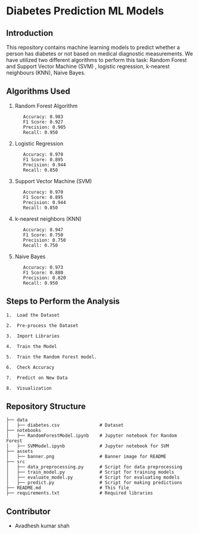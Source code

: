 # Diabetes Prediction ML Models


## **Introduction**

This repository contains machine learning models to predict whether a person has diabetes or not based on medical diagnostic measurements. We have utilized two different algorithms to perform this task: Random Forest and Support Vector Machine (SVM) , logistic regression, k-nearest neighbours (KNN), Naive Bayes.


## **Algorithms Used**

1. Random Forest Algorithm
   
          Accuracy: 0.983
          F1 Score: 0.927
          Precision: 0.905
          Recall: 0.950

2. Logistic Regression
   
          Accuracy: 0.970
          F1 Score: 0.895
          Precision: 0.944
          Recall: 0.850
   
3. Support Vector Machine (SVM)

          Accuracy: 0.970
          F1 Score: 0.895
          Precision: 0.944
          Recall: 0.850

4.  k-nearest neighbors (KNN)

           Accuracy: 0.947
           F1 Score: 0.750
           Precision: 0.750
           Recall: 0.750

5. Naive Bayes

          Accuracy: 0.973
          F1 Score: 0.880
          Precision: 0.820
          Recall: 0.950
         


 ## **Steps to Perform the Analysis**


    1.  Load the Dataset
    
    2.  Pre-process the Dataset
    
    3.  Import Libraries
    
    4.  Train the Model
    
    5.  Train the Random Forest model.
    
    6.  Check Accuracy
    
    7.  Predict on New Data
    
    8.  Visualization
    
    

## Repository Structure
```plaintext
├── data
│   ├── diabetes.csv               # Dataset
├── notebooks
│   ├── RandomForestModel.ipynb    # Jupyter notebook for Random Forest
│   ├── SVMModel.ipynb             # Jupyter notebook for SVM
├── assets
│   ├── banner.png                 # Banner image for README
├── src
│   ├── data_preprocessing.py      # Script for data preprocessing
│   ├── train_model.py             # Script for training models
│   ├── evaluate_model.py          # Script for evaluating models
│   ├── predict.py                 # Script for making predictions
├── README.md                      # This file
├── requirements.txt               # Required libraries

```




## Contributor

 - Avadhesh kumar shah



